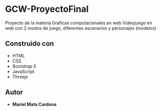 # GCW-ProyectoFinal
Proyecto de la materia Graficas computacionales en web
Videojuego en web con 2 modos de juego, diferentes escenarios y personajes (modelos)

## Construido con
* HTML
* CSS
* Bootstrap 5
* JavaScript
* Threejs

## Autor
* **Mariel Mata Cardona** 
